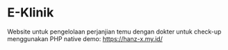 # E-Klinik
Website untuk pengelolaan perjanjian temu dengan dokter untuk check-up menggunakan PHP native
demo: https://hanz-x.my.id/
